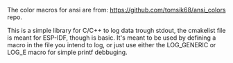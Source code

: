 The color macros for ansi are from: https://github.com/tomsik68/ansi_colors repo.

This is a simple library for C/C++ to log data trough stdout, the cmakelist file is meant for ESP-IDF, though is basic.
It's meant to be used by defining a macro in the file you intend to log, or just use either the LOG_GENERIC or LOG_E macro
for simple printf debbuging.
